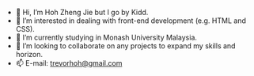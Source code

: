 - 👋 Hi, I’m Hoh Zheng Jie but I go by Kidd.
- 👀 I’m interested in dealing with front-end development (e.g. HTML and CSS).
- 🌱 I’m currently studying in Monash University Malaysia.
- 💞️ I’m looking to collaborate on any projects to expand my skills and horizon.
- 📫 E-mail: trevorhoh@gmail.com

<!---
Kidd0921/Kidd0921 is a ✨ special ✨ repository because its `README.md` (this file) appears on your GitHub profile.
You can click the Preview link to take a look at your changes.
--->
